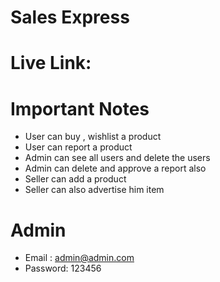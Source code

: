 # Sales Express
# Live Link: 
# Important Notes

* User can buy , wishlist a product
* User can report a product
* Admin can see all users and delete the users
* Admin can delete and approve a report also
* Seller can add a product 
* Seller can also advertise him item


# Admin
* Email : admin@admin.com
* Password: 123456